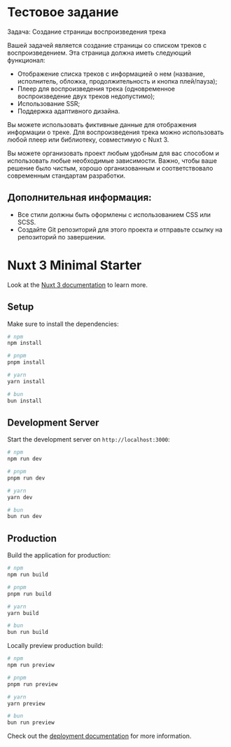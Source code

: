 # Тестовое задание
Задача: Создание страницы воспроизведения трека

Вашей задачей является создание страницы со списком треков с воспроизведением. Эта страница должна иметь следующий функционал:

- Отображение списка треков с информацией о нем (название, исполнитель, обложка, продолжительность и кнопка плей/пауза);
- Плеер для воспроизведения трека (одновременное воспроизведение двух треков недопустимо);
- Использование SSR;
- Поддержка адаптивного дизайна.

Вы можете использовать фиктивные данные для отображения информации о треке. Для воспроизведения трека можно использовать любой плеер или библиотеку, совместимую с Nuxt 3.

Вы можете организовать проект любым удобным для вас способом и использовать любые необходимые зависимости. Важно, чтобы ваше решение было чистым, хорошо организованным и соответствовало современным стандартам разработки.

## Дополнительная информация:
- Все стили должны быть оформлены с использованием CSS или SCSS.
- Создайте Git репозиторий для этого проекта и отправьте ссылку на репозиторий по завершении.


# Nuxt 3 Minimal Starter

Look at the [Nuxt 3 documentation](https://nuxt.com/docs/getting-started/introduction) to learn more.

## Setup

Make sure to install the dependencies:

```bash
# npm
npm install

# pnpm
pnpm install

# yarn
yarn install

# bun
bun install
```

## Development Server

Start the development server on `http://localhost:3000`:

```bash
# npm
npm run dev

# pnpm
pnpm run dev

# yarn
yarn dev

# bun
bun run dev
```

## Production

Build the application for production:

```bash
# npm
npm run build

# pnpm
pnpm run build

# yarn
yarn build

# bun
bun run build
```

Locally preview production build:

```bash
# npm
npm run preview

# pnpm
pnpm run preview

# yarn
yarn preview

# bun
bun run preview
```

Check out the [deployment documentation](https://nuxt.com/docs/getting-started/deployment) for more information.
